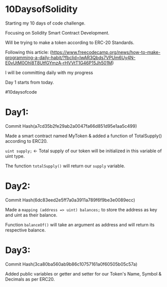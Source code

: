 # 10DaysofSolidity

Starting my 10 days of code challenge.

Focusing on Solidity Smart Contract Development.

Will be trying to make a token according to ERC-20 Standards.

Following this article: (https://www.freecodecamp.org/news/how-to-make-programming-a-daily-habit/?fbclid=IwAR3Qbds7VPUm6Uy4N-E0vUtM0Ohl8T8UtfGYmzA-rHVVtT1G46P15Jh501M)

I will be committing daily with my progress

Day 1 starts from today.

#10daysofcode 

# Day1:

Commit Hash(a7cd35b2fe29ab2a0047fa66d851d95e1aa5c499)

Made a smart contract named MyToken & added a function of TotalSupply() according to ERC20.

``uint supply;`` <- Total supply of our token will be initialized in this variable of uint type.

The function ``totalSupply()`` will return our ``supply`` variable.

# Day2:

Commit Hash(6dc83eed2e5ff7a0a3911a789f6f9be3e0089ecc)

Made a ``mapping (address => uint) balances;`` to store the address as key and uint as their balance.

Function ``balanceOf()`` will take an argument as address and will return its respective balance.

# Day3:

Commit Hash(3ca80ba560ab9b86c10757161a0f60505b05c57a)

Added public variables or getter and setter for our Token's Name, Symbol & Decimals as per ERC20.

